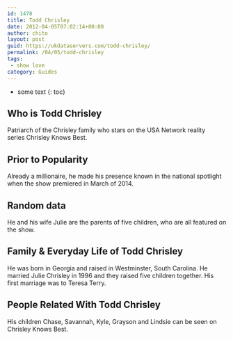 ```yaml
---
id: 1478
title: Todd Chrisley
date: 2012-04-05T07:02:14+00:00
author: chito
layout: post
guid: https://ukdataservers.com/todd-chrisley/
permalink: /04/05/todd-chrisley
tags:
 - show love
category: Guides
---
```


* some text
{: toc}
          
          
## Who is  Todd Chrisley
                  
                  
                  
Patriarch of the Chrisley family who stars on the USA Network reality series Chrisley Knows Best. 
                  
                
                
                
## Prior to Popularity 
                  
                  
                  
Already a millionaire, he made his presence known in the national spotlight when the show premiered in March of 2014. 
                  
                
                
                
## Random data 
                  
                  
                  
He and his wife Julie are the parents of five children, who are all featured on the show. 
                  
                
                
                
## Family & Everyday Life of Todd Chrisley
                  
                  
                  
He was born in Georgia and raised in Westminster, South Carolina. He married Julie Chrisley in 1996 and they raised five children together. His first marriage was to Teresa Terry.
                  
                
                
                
## People Related With  Todd Chrisley
                  
                  
                  
His children Chase, Savannah, Kyle, Grayson and Lindsie can be seen on Chrisley Knows Best. 
                  
                
              
            
          
          
          
    
    
  
